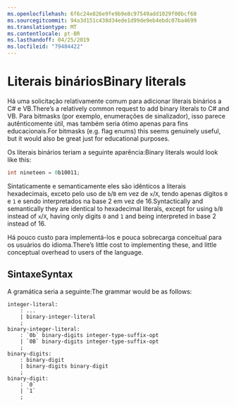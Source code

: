 ```yaml
---
ms.openlocfilehash: 6f6c24e826e9fe9b9e8c97549add1029f00bcf60
ms.sourcegitcommit: 94a3d151c438d34ede1d99de9eb4ebdc07ba4699
ms.translationtype: MT
ms.contentlocale: pt-BR
ms.lasthandoff: 04/25/2019
ms.locfileid: "79484422"
---
```

# <a name="binary-literals"></a><span data-ttu-id="a380b-101">Literais binários</span><span class="sxs-lookup"><span data-stu-id="a380b-101">Binary literals</span></span>

<span data-ttu-id="a380b-102">Há uma solicitação relativamente comum para adicionar literais binários a C# e VB.</span><span class="sxs-lookup"><span data-stu-id="a380b-102">There’s a relatively common request to add binary literals to C# and VB.</span></span> <span data-ttu-id="a380b-103">Para bitmasks (por exemplo, enumerações de sinalizador), isso parece autênticomente útil, mas também seria ótimo apenas para fins educacionais.</span><span class="sxs-lookup"><span data-stu-id="a380b-103">For bitmasks (e.g. flag enums) this seems genuinely useful, but it would also be great just for educational purposes.</span></span>

<span data-ttu-id="a380b-104">Os literais binários teriam a seguinte aparência:</span><span class="sxs-lookup"><span data-stu-id="a380b-104">Binary literals would look like this:</span></span>

```csharp
int nineteen = 0b10011;
```

<span data-ttu-id="a380b-105">Sintaticamente e semanticamente eles são idênticos a literais hexadecimais, exceto pelo uso de `b`/`B` em vez de `x`/`X`, tendo apenas dígitos `0` e `1` e sendo interpretados na base 2 em vez de 16.</span><span class="sxs-lookup"><span data-stu-id="a380b-105">Syntactically and semantically they are identical to hexadecimal literals, except for using `b`/`B` instead of `x`/`X`, having only digits `0` and `1` and being interpreted in base 2 instead of 16.</span></span>

<span data-ttu-id="a380b-106">Há pouco custo para implementá-los e pouca sobrecarga conceitual para os usuários do idioma.</span><span class="sxs-lookup"><span data-stu-id="a380b-106">There’s little cost to implementing these, and little conceptual overhead to users of the language.</span></span>

## <a name="syntax"></a><span data-ttu-id="a380b-107">Sintaxe</span><span class="sxs-lookup"><span data-stu-id="a380b-107">Syntax</span></span>

<span data-ttu-id="a380b-108">A gramática seria a seguinte:</span><span class="sxs-lookup"><span data-stu-id="a380b-108">The grammar would be as follows:</span></span>

```antlr
integer-literal:
    : ...
    | binary-integer-literal
    ;
binary-integer-literal:
    : `0b` binary-digits integer-type-suffix-opt
    | `0B` binary-digits integer-type-suffix-opt
    ;
binary-digits:
    : binary-digit
    | binary-digits binary-digit
    ;
binary-digit:
    : `0`
    | `1`
    ;
```
